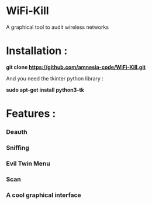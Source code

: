 # WiFi-Kill
A graphical tool to audit wireless networks

# Installation :

**git clone https://github.com/amnesia-code/WiFi-Kill.git**

And you need the tkinter python library :

**sudo apt-get install python3-tk**

# Features :
### Deauth
### Sniffing
### Evil Twin Menu
### Scan 
### A cool graphical interface
